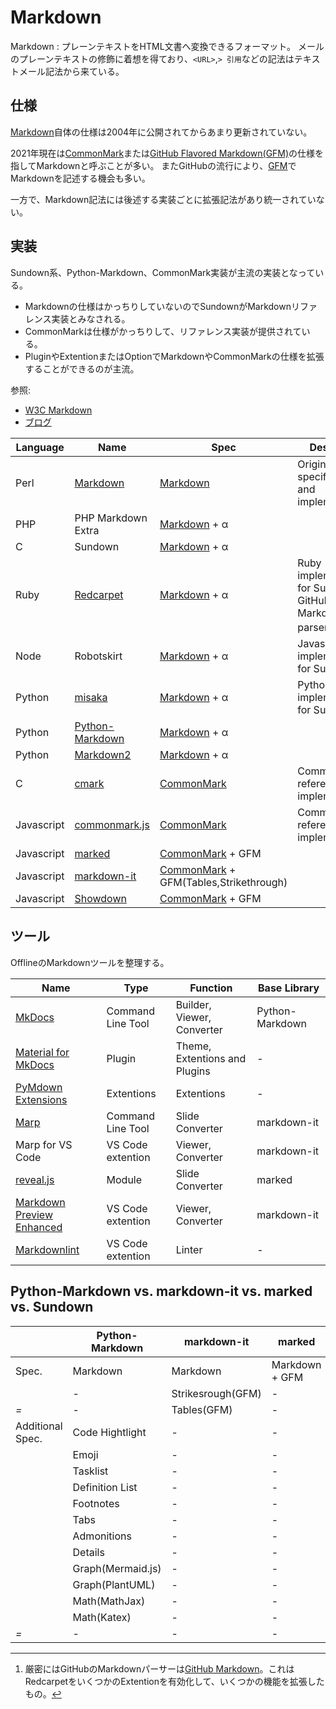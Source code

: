 # Markdown

Markdown
:   プレーンテキストをHTML文書へ変換できるフォーマット。
    メールのプレーンテキストの修飾に着想を得ており、`<URL>`,`> 引用`などの記法はテキストメール記法から来ている。

## 仕様
[Markdown]自体の仕様は2004年に公開されてからあまり更新されていない。

2021年現在は[CommonMark]または[GitHub Flavored Markdown(GFM)][GFM]の仕様を指してMarkdownと呼ぶことが多い。
またGitHubの流行により、[GFM]でMarkdownを記述する機会も多い。

一方で、Markdown記法には後述する実装ごとに拡張記法があり統一されていない。

[Markdown]: https://daringfireball.net/projects/markdown/
[CommonMark]: http://spec.commonmark.org/
[GFM]: http://github.github.com/gfm/

## 実装

Sundown系、Python-Markdown、CommonMark実装が主流の実装となっている。

-   Markdownの仕様はかっちりしていないのでSundownがMarkdownリファレンス実装とみなされる。
-   CommonMarkは仕様がかっちりして、リファレンス実装が提供されている。
-   PluginやExtentionまたはOptionでMarkdownやCommonMarkの仕様を拡張することができるのが主流。

参照:

-   [W3C Markdown](https://www.w3.org/community/markdown/wiki/MarkdownImplementations)
-   [ブログ](https://papaeye.tumblr.com/post/27705803009/markdown-%E5%87%A6%E7%90%86%E7%B3%BB%E3%81%AE%E6%AF%94%E8%BC%83)


| Language   | Name               | Spec                                     | Description                                                   |
| ---------- | ------------------ | ---------------------------------------- | ------------------------------------------------------------- |
| Perl       | [Markdown]         | [Markdown]                               | Original specification and implementatoin.                    |
| PHP        | PHP Markdown Extra | [Markdown] + α                           |                                                               |
| C          | Sundown            | [Markdown] + α                           |                                                               |
| Ruby       | [Redcarpet]        | [Markdown] + α                           | Ruby implementations for Sundown. GitHub Markdown parser[^1]. |
| Node       | Robotskirt         | [Markdown] + α                           | Javascript implementations for Sundown.                       |
| Python     | [misaka]           | [Markdown] + α                           | Python implementations for Sundown.                           |
| Python     | [Python-Markdown]  | [Markdown] + α                           |                                                               |
| Python     | [Markdown2]        | [Markdown] + α                           |                                                               |
| C          | [cmark]            | [CommonMark]                             | CommonMark reference implementations.                         |
| Javascript | [commonmark.js]    | [CommonMark]                             | CommonMark reference implementations.                         |
| Javascript | [marked]           | [CommonMark] + GFM                       |                                                               |
| Javascript | [markdown-it]      | [CommonMark] + GFM(Tables,Strikethrough) |                                                               |
| Javascript | [Showdown]         | [CommonMark] + GFM                       |                                                               |


[Markdown]: https://daringfireball.net/projects/markdown/
[Redcarpet]: https://github.com/vmg/redcarpet
[misaka]: https://github.com/FSX/misaka
[Python-Markdown]: https://github.com/Python-Markdown/markdown
[Markdown2]: https://github.com/trentm/python-markdown2
[CommonMark]: https://github.com/commonmark/commonmark-spec
[cmark]: https://github.com/commonmark/cmark
[commonmark.js]: https://github.com/commonmark/commonmark.js
[marked]: https://github.com/markedjs/marked
[markdown-it]: https://github.com/markdown-it/markdown-it
[Showdown]: https://github.com/showdownjs/showdown

[^1]: 厳密にはGitHubのMarkdownパーサーは[GitHub Markdown](https://rubygems.org/gems/github-markdown/)。これはRedcarpetをいくつかのExtentionを有効化して、いくつかの機能を拡張したもの。

## ツール

OfflineのMarkdownツールを整理する。

| Name                                                   | Type              | Function                      | Base Library    |
| ------------------------------------------------------ | ----------------- | ----------------------------- | --------------- |
| [MkDocs]                                               | Command Line Tool | Builder, Viewer, Converter    | Python-Markdown |
| [Material for MkDocs][Material-for-MkDocs]             | Plugin            | Theme, Extentions and Plugins | -               |
| [PyMdown Extensions][PyMdown-Extensions]               | Extentions        | Extentions                    | -               |
| [Marp]                                                 | Command Line Tool | Slide Converter               | markdown-it     |
| Marp for VS Code                                       | VS Code extention | Viewer, Converter             | markdown-it     |
| [reveal.js]                                            | Module            | Slide Converter               | marked          |
| [Markdown Preview Enhanced][Markdown-Preview-Enhanced] | VS Code extention | Viewer, Converter             | markdown-it     |
| [Markdownlint]                                         | VS Code extention | Linter                        | -               |


[MkDocs]: https://www.mkdocs.org/
[Material-for-MkDocs]: https://squidfunk.github.io/mkdocs-material/
[PyMdown-Extensions]: https://facelessuser.github.io/pymdown-extensions/
[Markdown-Preview-Enhanced]: https://shd101wyy.github.io/markdown-preview-enhanced/#/
[Marp]: https://yhatt.github.io/marp/
[reveal.js]: https://revealjs.com/
[Markdownlint]: https://github.com/DavidAnson/vscode-markdownlint


## Python-Markdown vs. markdown-it vs. marked vs. Sundown

|                  |  Python-Markdown  |    markdown-it    |     marked     |   Sundown    |
| ---------------- | ----------------- | ----------------- | -------------- | ------------ |
| Spec.            | Markdown          | Markdown          | Markdown + GFM | Markdown + α |
|                  | -                 | Strikesrough(GFM) | -              | -            |
| _=_              | -                 | Tables(GFM)       | -              | -            |
| Additional Spec. | Code Hightlight   | -                 | -              | -            |
|                  | Emoji             | -                 | -              | -            |
|                  | Tasklist          | -                 | -              | -            |
|                  | Definition List   | -                 | -              | -            |
|                  | Footnotes         | -                 | -              | -            |
|                  | Tabs              | -                 | -              | -            |
|                  | Admonitions       | -                 | -              | -            |
|                  | Details           | -                 | -              | -            |
|                  | Graph(Mermaid.js) | -                 | -              | -            |
|                  | Graph(PlantUML)   | -                 | -              | -            |
|                  | Math(MathJax)     | -                 | -              | -            |
|                  | Math(Katex)       | -                 | -              | -            |
| _=_              | -                 | -                 | -              | -            |

